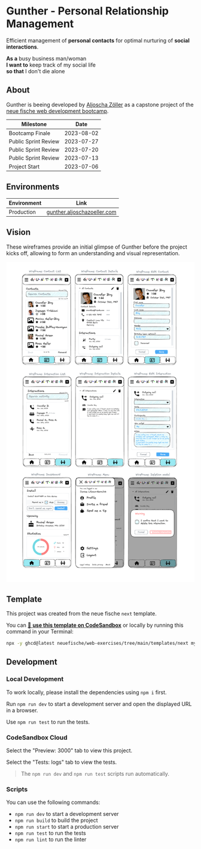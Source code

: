 # Gunther - Personal Relationship Management

Efficient management of **personal contacts** for optimal nurturing of **social interactions**.

**As a** busy business man/woman\
**I want to** keep track of my social life\
**so that** I don't die alone

## About

Gunther is beeing developed by [Aljoscha Zöller](https://web.aljoschazoeller.com) as a capstone project of the [neue fische web development bootcamp](https://www.neuefische.de/bootcamp/web-development).

| Milestone            | Date       |
| -------------------- | ---------- |
| Bootcamp Finale      | 2023-08-02 |
| Public Sprint Review | 2023-07-27 |
| Public Sprint Review | 2023-07-20 |
| Public Sprint Review | 2023-07-13 |
| Project Start        | 2023-07-06 |

## Environments

| Environment | Link                                                               |
| ----------- | ------------------------------------------------------------------ |
| Production  | [gunther.aljoschazoeller.com](https://gunther.aljoschazoeller.com) |

## Vision

These wireframes provide an initial glimpse of Gunther before the project kicks off, allowing to form an understanding and visual representation.

![First wireframes of Gunther](/public/vision_wireframes.png)

## Template

This project was created from the neue fische `next` template.

You can [🔗 **use this template on CodeSandbox**](https://codesandbox.io/p/sandbox/github/neuefische/web-exercises/tree/main/templates/next?file=/README.md) or locally by running this command in your Terminal:

```bash
npx -y ghcd@latest neuefische/web-exercises/tree/main/templates/next my-app -i
```

## Development

### Local Development

To work locally, please install the dependencies using `npm i` first.

Run `npm run dev` to start a development server and open the displayed URL in a browser.

Use `npm run test` to run the tests.

### CodeSandbox Cloud

Select the "Preview: 3000" tab to view this project.

Select the "Tests: logs" tab to view the tests.

> The `npm run dev` and `npm run test` scripts run automatically.

### Scripts

You can use the following commands:

- `npm run dev` to start a development server
- `npm run build` to build the project
- `npm run start` to start a production server
- `npm run test` to run the tests
- `npm run lint` to run the linter

